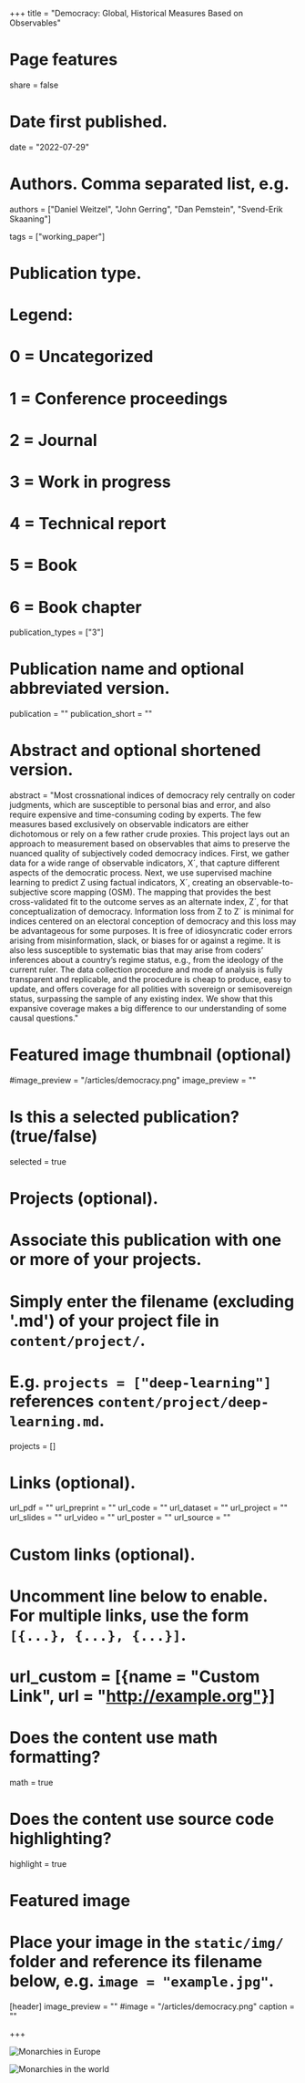 

+++
title = "Democracy: Global, Historical Measures Based on Observables"

# Page features
share =  false

# Date first published.
date = "2022-07-29"

# Authors. Comma separated list, e.g.
authors = ["Daniel Weitzel", "John Gerring", "Dan Pemstein", "Svend-Erik Skaaning"]

tags = ["working_paper"]

# Publication type.
# Legend:
# 0 = Uncategorized
# 1 = Conference proceedings
# 2 = Journal
# 3 = Work in progress
# 4 = Technical report
# 5 = Book
# 6 = Book chapter
publication_types = ["3"]

# Publication name and optional abbreviated version.
publication = ""
publication_short = ""

# Abstract and optional shortened version.
abstract = "Most crossnational indices of democracy rely centrally on coder judgments, which are susceptible to personal bias and error, and also require expensive and time-consuming coding by experts. The few measures based exclusively on observable indicators are either dichotomous or rely on a few rather crude proxies. This project lays out an approach to measurement based on observables that aims to preserve the nuanced quality of subjectively coded democracy indices. First, we gather data for a wide range of observable indicators, X´, that capture different aspects of the democratic process. Next, we use supervised machine learning to predict Z using factual indicators, X´, creating an observable-to-subjective score mapping (OSM). The mapping that provides the best cross-validated fit to the outcome serves as an alternate index, Z´, for that conceptualization of democracy. Information loss from Z to Z´ is minimal for indices centered on an electoral conception of democracy and this loss may be advantageous for some purposes. It is free of idiosyncratic coder errors arising from misinformation, slack, or biases for or against a regime. It is also less susceptible to systematic bias that may arise from coders’ inferences about a country’s regime status, e.g., from the ideology of the current ruler. The data collection procedure and mode of analysis is fully transparent and replicable, and the procedure is cheap to produce, easy to update, and offers coverage for all polities with sovereign or semisovereign status, surpassing the sample of any existing index. We show that this expansive coverage makes a big difference to our understanding of some causal questions."

# Featured image thumbnail (optional)
#image_preview = "/articles/democracy.png"
image_preview = ""

# Is this a selected publication? (true/false)
selected = true

# Projects (optional).
#   Associate this publication with one or more of your projects.
#   Simply enter the filename (excluding '.md') of your project file in `content/project/`.
#   E.g. `projects = ["deep-learning"]` references `content/project/deep-learning.md`.
projects = []

# Links (optional).
url_pdf = ""
url_preprint = ""
url_code = ""
url_dataset = ""
url_project = ""
url_slides = ""
url_video = ""
url_poster = ""
url_source = ""

# Custom links (optional).
#   Uncomment line below to enable. For multiple links, use the form `[{...}, {...}, {...}]`.
# url_custom = [{name = "Custom Link", url = "http://example.org"}]

# Does the content use math formatting?
math = true

# Does the content use source code highlighting?
highlight = true

# Featured image
# Place your image in the `static/img/` folder and reference its filename below, e.g. `image = "example.jpg"`.
[header]
image_preview = ""
#image = "/articles/democracy.png"
caption = ""



+++

![Monarchies in Europe](../../img/articles/paper_monarchies_3.png)

![Monarchies in the world](../../img/articles/paper_monarchies_4.png)
